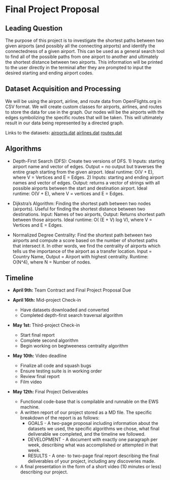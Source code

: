 # Final Project Proposal

## Leading Question

The purpose of this project is to investigate the shortest paths between two given airports (and possibly all the connecting airports) and identify the connectedness of a given airport. This can be used as a general search tool to find all of the possible paths from one airport to another and ultimately the shortest distance between two airports. This information will be printed to the user directly in the terminal after they are prompted to input the desired starting and ending airport codes.

## Dataset Acquisition and Processing

We will be using the airport, airline, and route data from OpenFlights.org in CSV format. We will create custom classes for airports, airlines, and routes to store the data for use in the graph. Our nodes will be the airports with the edges symbolizing the specific routes that will be taken. This will ultimately result in our data being represented by a directed graph.

Links to the datasets:
[airports.dat](https://raw.githubusercontent.com/jpatokal/openflights/master/data/airports.dat)
[airlines.dat](https://raw.githubusercontent.com/jpatokal/openflights/master/data/airlines.dat)
[routes.dat](https://raw.githubusercontent.com/jpatokal/openflights/master/data/routes.dat)

## Algorithms

- Depth-First Search (DFS): Create two versions of DFS. 1) Inputs: starting airport name and vector of edges. Output = no output but traverses the entire graph starting from the given airport. Ideal runtime: O(V + E), where V = Vertices and E = Edges. 2) Inputs: starting and ending airport names and vector of edges. Output: returns a vector of strings with all possible airports between the start and destination airport. Ideal runtime: O(V + E), where V = vertices and E = Edges. 

- Dijkstra’s Algorithm: Finding the shortest path between two nodes (airports). Useful for finding the shortest distance between two destinations. Input: Names of two airports, Output: Returns shortest path between those airports. Ideal runtime: O( (E + V) log V), where V = Vertices and E = Edges.

- Normalized Degree Centrality: Find the shortest path between two airports and compute a score based on the number of shortest paths that intersect it. In other words, we find the centrality of airports which tells us the importance of the airport as a transfer location. Input = Country Name, Output = Airport with highest centrality. Runtime: O(N^4), where N = Number of nodes.

## Timeline

- **April 9th:** Team Contract and Final Project Proposal Due

- **April 16th:** Mid-project Check-in

  - Have datasets downloaded and converted
  - Completed depth-first search traversal algorithm

- **May 1st:** Third-project Check-in

  - Start final report
  - Complete second algorithm
  - Begin working on begtweeness centrality algorithm

- **May 10th:** Video deadline

  - Finalize all code and squash bugs
  - Ensure testing suite is in working order
  - Review final report
  - Film video

- **May 12th:** Final Project Deliverables

  - Functional code-base that is compilable and runnable on the EWS machine.
  - A written report of our project stored as a MD file. The specific breakdown of the report is as follows:
    - GOALS - A two-page proposal including information about the datasets we used, the specific algorithms we chose, what final deliverable we completed, and the timeline we followed.
    - DEVELOPMENT - A document with exactly one paragraph per week, describing what was accomplished or attempted in that week.
    - RESULTS - A one- to two-page final report describing the final deliverables of your project, including any discoveries made.
  - A final presentation in the form of a short video (10 minutes or less) describing our project.
